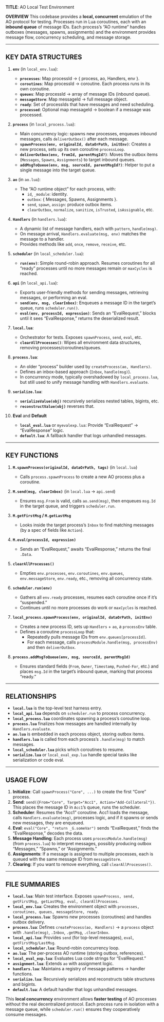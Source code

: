 **TITLE**: AO Local Test Environment

**OVERVIEW**
This codebase provides a **local, concurrent** emulation of the AO protocol for testing. Processes run in Lua coroutines, each with an **inbound queue** of message IDs. Each process’s “AO runtime” handles outboxes (messages, spawns, assignments) and the environment provides message flow, concurrency scheduling, and message storage. 

---

## KEY DATA STRUCTURES

1. **`env`** (in `local_env.lua`):
   - **`processes`**: Map processId → { process, ao, Handlers, env }.
   - **`coroutines`**: Map processId → coroutine. Each process runs in its own coroutine.
   - **`queues`**: Map processId → array of message IDs (inbound queue).
   - **`messageStore`**: Map messageId → full message object.
   - **`ready`**: Set of processIds that have messages and need scheduling.
   - **`processed`**: Optional map messageId → boolean if a message was processed.

2. **`process`** (in `local_process.lua`):
   - Main concurrency logic: spawns new processes, enqueues inbound messages, calls `deliverOutbox()` after each message.
   - **`spawnProcess(env, originalId, dataOrPath, initEnv)`**: Creates a new process, sets up its own coroutine `processLoop`.
   - **`deliverOutbox(env, fromId, parentMsgId?)`**: Moves the outbox items (`Messages`, `Spawns`, `Assignments`) to target inbound queues.
   - **`addMsgToQueue(env, msg, sourceId, parentMsgId?)`**: Helper to put a single message into the target queue.

3. **`ao`** (in `ao.lua`):
   - The “AO runtime object” for each process, with:
     - `id`, `_module`: identity.
     - `outbox`: { Messages, Spawns, Assignments }.
     - `send`, `spawn`, `assign`: produce outbox items.
     - `clearOutbox`, `normalize`, `sanitize`, `isTrusted`, `isAssignable`, etc.

4. **`Handlers`** (in `handlers.lua`):
   - A dynamic list of message handlers, each with `pattern`, `handle(msg)`.
   - On message arrival, `Handlers.evaluate(msg, env)` matches the message to a handler.
   - Provides methods like `add`, `once`, `remove`, `receive`, etc.

5. **`scheduler`** (in `local_scheduler.lua`):
   - **`run(env)`**: Simple round-robin approach. Resumes coroutines for all “ready” processes until no more messages remain or `maxCycles` is reached.

6. **`api`** (in `local_api.lua`):
   - Exports user-friendly methods for sending messages, retrieving messages, or performing an eval.
   - **`send(env, msg, clearInbox)`**: Enqueues a message ID in the target’s queue, runs `scheduler.run()`.
   - **`eval(env, processId, expression)`**: Sends an “EvalRequest,” blocks until it sees “EvalResponse,” returns the deserialized result.

7. **`local.lua`**:
   - Orchestrator for tests. Exposes `spawnProcess`, `send`, `eval`, etc.
   - **`clearAllProcesses()`**: Wipes all environment data structures, removing processes/coroutines/queues.

8. **`process.lua`**:
   - An older “process” builder used by `createProcess(ao, Handlers)`.
   - Defines an inbox-based approach (`Inbox`, `handle(msg)`).
   - In concurrency mode, typically overshadowed by `local_process.lua`, but still used to unify message handling with `Handlers.evaluate`.

9. **`serialize.lua`**:
   - **`serializeValue(obj)`** recursively serializes nested tables, bigints, etc.
   - **`reconstructValue(obj)`** reverses that.

10. **Eval** and **Default**
    - **`local_eval.lua`** or `myevalexp.lua`: Provide “EvalRequest” → “EvalResponse” logic.
    - **`default.lua`**: A fallback handler that logs unhandled messages.

---

## KEY FUNCTIONS

1. **`M.spawnProcess(originalId, dataOrPath, tags)`** (in `local.lua`)
   - Calls `process.spawnProcess` to create a new AO process plus a coroutine.

2. **`M.send(msg, clearInbox)`** (in `local.lua` → `api.send`)
   - Ensures `msg.From` is valid, calls `ao.send(msg)`, then enqueues `msg.Id` in the target queue, and triggers `scheduler.run`.

3. **`M.getFirstMsg` / `M.getLastMsg`**
   - Looks inside the target process’s `Inbox` to find matching messages (by a spec of fields like `Action`).

4. **`M.eval(processId, expression)`**
   - Sends an “EvalRequest,” awaits “EvalResponse,” returns the final `.Data`.

5. **`clearAllProcesses()`**
   - Empties `env.processes`, `env.coroutines`, `env.queues`, `env.messageStore`, `env.ready`, etc., removing all concurrency state.

6. **`scheduler.run(env)`**
   - Gathers all `env.ready` processes, resumes each coroutine once if it’s “suspended.”
   - Continues until no more processes do work or `maxCycles` is reached.

7. **`local_process.spawnProcess(env, originalId, dataOrPath, initEnv)`**
   - Creates a new process ID, sets up `Handlers` + `ao`, a `processEnv` table.
   - Defines a coroutine `processLoop` that:
     - Repeatedly pulls message IDs from `env.queues[processId]`.
     - For each message, calls `processModule.handle(msg, processEnv)` and then `deliverOutbox`.

8. **`process.addMsgToQueue(env, msg, sourceId, parentMsgId)`**
   - Ensures standard fields (`From`, `Owner`, `Timestamp`, `Pushed-For`, etc.) and places `msg.Id` in the target’s inbound queue, marking that process “ready.”

---

## RELATIONSHIPS

- **`local.lua`** is the top-level test harness entry.
- **`local_api.lua`** depends on `scheduler.run` to process concurrency.
- **`local_process.lua`** coordinates spawning a process’s coroutine loop.
- **`process.lua`** finalizes how messages are handled internally by `Handlers.evaluate`.
- **`ao.lua`** is embedded in each process object, storing outbox items.
- **`handlers.lua`** is called from each process’s `.handle(msg)` to match messages.
- **`local_scheduler.lua`** picks which coroutines to resume.
- **`serialize.lua`** or `local_eval_exp.lua` handle special tasks like serialization or code eval.

---

## USAGE FLOW

1. **Initialize**: Call `spawnProcess("Core", ...)` to create the first “Core” process.
2. **Send**: `send({From="Core", Target="Acc1", Action="Add-Collateral"})`. This places the message ID in `Acc1`’s queue, runs the scheduler.
3. **Scheduler**: Resumes the “Acc1” coroutine. Acc1 loads the message, calls `Handlers.evaluate(msg)`, processes logic, and if it spawns or sends new messages, they are enqueued.
4. **Eval**: `eval("Core", "return _G.someVar")` sends “EvalRequest,” finds the “EvalResponse,” decodes the data.
5. **Message Handling**: Each process uses `processModule.handle(msg)` (from `process.lua`) to interpret messages, possibly producing outbox “Messages,” “Spawns,” or “Assignments.”
6. **Assignments**: If a message is assigned to multiple processes, each is queued with the same message ID from `messageStore`.
7. **Clearing**: If you want to remove everything, call `clearAllProcesses()`.

---

## FILE SUMMARIES

- **`local.lua`**: Main test interface. Exposes `spawnProcess, send, getFirstMsg, getLastMsg, eval, clearAllProcesses`.
- **`local_env.lua`**: Creates the environment object with `processes, coroutines, queues, messageStore, ready`.
- **`local_process.lua`**: Spawns new processes (coroutines) and handles outbox delivery.
- **`process.lua`**: Defines `createProcess(ao, Handlers)` → a `process` object with `.handle(msg)`, `.Inbox`, `.getMsg`, `.clearInbox`.
- **`local_api.lua`**: Provides `send` (for top-level messages), `eval`, `getFirstMsg/LastMsg`.
- **`local_scheduler.lua`**: Round-robin concurrency loop.
- **`ao.lua`**: The per-process AO runtime (storing outbox, references).
- **`local_eval_exp.lua`**: Evaluates Lua code strings for “EvalRequest.”
- **`assignment.lua`**: Extends `ao` with assignment logic.
- **`handlers.lua`**: Maintains a registry of message patterns → handler functions.
- **`serialize.lua`**: Recursively serializes and reconstructs table structures and bigints.
- **`default.lua`**: A default handler that logs unhandled messages.

This **local concurrency** environment allows **faster testing** of AO processes without the real decentralized protocol. Each process runs in isolation with a message queue, while `scheduler.run()` ensures they cooperatively consume messages.

